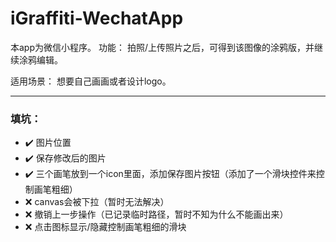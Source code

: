 # iGraffiti-WechatApp

本app为微信小程序。
功能：
拍照/上传照片之后，可得到该图像的涂鸦版，并继续涂鸦编辑。

适用场景：
想要自己画画或者设计logo。

***

### 填坑：

* ✔️	图片位置
* ✔️	保存修改后的图片
* ✔️	三个画笔放到一个icon里面，添加保存图片按钮（添加了一个滑块控件来控制画笔粗细）
* ❌	canvas会被下拉（暂时无法解决）
* ❌	撤销上一步操作（已记录临时路径，暂时不知为什么不能画出来）
* ❌	点击图标显示/隐藏控制画笔粗细的滑块